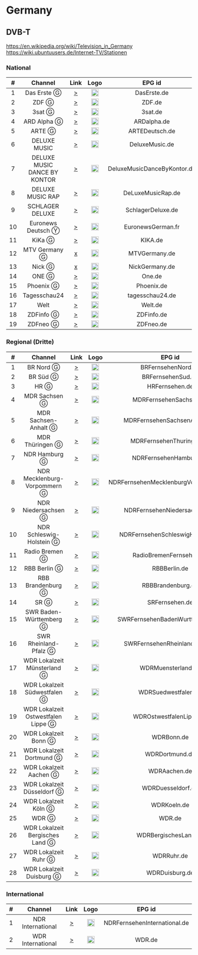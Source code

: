 <h1>Germany</h1>

<h2>DVB-T</h2>

https://en.wikipedia.org/wiki/Television_in_Germany
https://wiki.ubuntuusers.de/Internet-TV/Stationen
<h3>National</h3>

| #   | Channel          | Link  | Logo | EPG id |
|:---:|:----------------:|:-----:|:----:|:------:|
| 1   | Das Erste Ⓖ     | [>](https://daserste-live.ard-mcdn.de/daserste/live/hls/de/master.m3u8) | <img height="20" src="https://upload.wikimedia.org/wikipedia/commons/thumb/c/ca/Das_Erste_2014.svg/640px-Das_Erste_2014.svg.png"/> | DasErste.de |
| 2   | ZDF Ⓖ           | [>](http://zdf-hls-15.akamaized.net/hls/live/2016498/de/veryhigh/master.m3u8) | <img height="20" src="https://upload.wikimedia.org/wikipedia/commons/thumb/c/c1/ZDF_logo.svg/640px-ZDF_logo.svg.png"/> | ZDF.de |
| 3   | 3sat Ⓖ          | [>](https://zdf-hls-18.akamaized.net/hls/live/2016501/dach/veryhigh/master.m3u8) | <img height="20" src="https://upload.wikimedia.org/wikipedia/commons/thumb/8/81/3sat_2019.svg/640px-3sat_2019.svg.png"/> | 3sat.de |
| 4   | ARD Alpha Ⓖ     | [>](https://mcdn.br.de/br/fs/ard_alpha/hls/de/master.m3u8) | <img height="20" src="https://upload.wikimedia.org/wikipedia/commons/thumb/4/4b/ARD_alpha.svg/640px-ARD_alpha.svg.png"/> | ARDalpha.de |
| 5   | ARTE Ⓖ          | [>](https://artesimulcast.akamaized.net/hls/live/2030993/artelive_de/index.m3u8) | <img height="20" src="https://upload.wikimedia.org/wikipedia/commons/thumb/4/43/Arte_Logo_2017.svg/186px-Arte_Logo_2017.svg.png"/> | ARTEDeutsch.de |
| 6   | DELUXE MUSIC     | [>](https://sdn-global-live-streaming-packager-cache.3qsdn.com/13456/13456_264_live.m3u8) | <img height="20" src="https://i.imgur.com/E65GQN9.png"/> | DeluxeMusic.de |
| 7   | DELUXE MUSIC DANCE BY KONTOR | [>](https://sdn-global-live-streaming-packager-cache.3qsdn.com/64733/64733_264_live.m3u8) | <img height="20" src="https://upload.wikimedia.org/wikipedia/commons/thumb/c/c2/Deluxe_Dance_by_Kontor_Logo_2023.svg/666px-Deluxe_Dance_by_Kontor_Logo_2023.svg.png"/> | DeluxeMusicDanceByKontor.de |
| 8   | DELUXE MUSIC RAP | [>](https://sdn-global-live-streaming-packager-cache.3qsdn.com/65183/65183_264_live.m3u8) | <img height="20" src="https://upload.wikimedia.org/wikipedia/commons/thumb/0/07/Deluxe_Rap_Logo_2023.svg/666px-Deluxe_Rap_Logo_2023.svg.png"/> | DeLuxeMusicRap.de |
| 9   | SCHLAGER DELUXE  | [>](https://sdn-global-live-streaming-packager-cache.3qsdn.com/26658/26658_264_live.m3u8) | <img height="20" src="https://i.imgur.com/YPpgUOg.png"/> | SchlagerDeluxe.de |
| 10  | Euronews Deutsch Ⓨ | [>](https://www.youtube.com/euronewsde/live) | <img height="20" src="https://upload.wikimedia.org/wikipedia/commons/thumb/9/9c/Euronews_2022.svg/640px-Euronews_2022.svg.png"/> | EuronewsGerman.fr |
| 11  | KiKa Ⓖ          | [>](https://kikageohls.akamaized.net/hls/live/2022693/livetvkika_de/master.m3u8) | <img height="20" src="https://upload.wikimedia.org/wikipedia/commons/thumb/f/f5/Kika_2012.svg/640px-Kika_2012.svg.png"/> | KIKA.de |
| 12  | MTV Germany Ⓖ    | [x](https://0d26a00dfbb1.airspace-cdn.cbsivideo.com/mtvg18ef/master/master_5000.m3u8) | <img height="20" src="https://upload.wikimedia.org/wikipedia/commons/thumb/0/0d/MTV-2021.svg/640px-MTV-2021.svg.png"/> | MTVGermany.de |
| 13  | Nick Ⓖ          | [x](https://0d26a00dfbb1.airspace-cdn.cbsivideo.com/nick1999/master/nick1999.m3u8) | <img height="20" src="https://i.imgur.com/mhldfsB.png"/> | NickGermany.de |
| 14  | ONE Ⓖ           | [>](https://mcdn-one.ard.de/ardone/hls/master.m3u8) | <img height="20" src="https://upload.wikimedia.org/wikipedia/commons/thumb/3/3d/One_2022.svg/640px-One_2022.svg.png"/> | One.de |
| 15  | Phoenix Ⓖ       | [>](https://zdf-hls-19.akamaized.net/hls/live/2016502/de/veryhigh/master.m3u8) | <img height="20" src="https://upload.wikimedia.org/wikipedia/commons/thumb/4/43/Phoenix-logo-2018.svg/640px-Phoenix-logo-2018.svg.png"/> | Phoenix.de |
| 16  | Tagesschau24     | [>](https://tagesschau.akamaized.net/hls/live/2020115/tagesschau/tagesschau_1/master.m3u8) | <img height="20" src="https://upload.wikimedia.org/wikipedia/commons/thumb/2/24/Tagesschau24-2012.svg/640px-Tagesschau24-2012.svg.png"/> | tagesschau24.de |
| 17  | Welt             | [>](https://w-live2weltcms.akamaized.net/hls/live/2041019/Welt-LivePGM/index.m3u8) | <img height="20" src="https://upload.wikimedia.org/wikipedia/commons/thumb/3/3b/Welt_TV_Logo_2016.svg/640px-Welt_TV_Logo_2016.svg.png"/> | Welt.de |
| 18  | ZDFinfo Ⓖ       | [>](https://zdf-hls-17.akamaized.net/hls/live/2016500/de/veryhigh/master.m3u8) | <img height="20" src="https://upload.wikimedia.org/wikipedia/commons/thumb/3/34/ZDFinfo_2011.svg/640px-ZDFinfo_2011.svg.png"/> | ZDFinfo.de |
| 19  | ZDFneo Ⓖ        | [>](https://zdf-hls-16.akamaized.net/hls/live/2016499/de/veryhigh/master.m3u8) | <img height="20" src="https://upload.wikimedia.org/wikipedia/commons/thumb/8/8c/ZDFneo2017_Logo.svg/569px-ZDFneo2017_Logo.svg.png"/> | ZDFneo.de |

<h3>Regional (Dritte)</h3>

| #   | Channel                       | Link  | Logo | EPG id |
|:---:|:-----------------------------:|:-----:|:----:|:------:|
|  1  | BR Nord Ⓖ                    | [>](https://mcdn.br.de/br/fs/bfs_nord/hls/de/master.m3u8) | <img height="20" src="https://upload.wikimedia.org/wikipedia/commons/thumb/9/9b/Logo_BR_Fernsehen_2021.svg/768px-Logo_BR_Fernsehen_2021.svg.png"/> | BRFernsehenNord.de |
|  2  | BR Süd Ⓖ                     | [>](https://mcdn.br.de/br/fs/bfs_sued/hls/de/master.m3u8) | <img height="20" src="https://upload.wikimedia.org/wikipedia/commons/thumb/9/9b/Logo_BR_Fernsehen_2021.svg/768px-Logo_BR_Fernsehen_2021.svg.png"/> | BRFernsehenSud.de |
|  3  | HR Ⓖ                         | [>](https://hrhls.akamaized.net/hls/live/2024525/hrhls/master.m3u8) | <img height="20" src="https://upload.wikimedia.org/wikipedia/commons/thumb/e/ea/HR-Fernsehen_Logo_2023.svg/640px-HR-Fernsehen_Logo_2023.svg.png"/> | HRFernsehen.de |
|  4  | MDR Sachsen Ⓖ                | [>](https://mdrtvsnhls.akamaized.net/hls/live/2016928/mdrtvsn/master.m3u8) | <img height="20" src="https://upload.wikimedia.org/wikipedia/commons/thumb/6/61/MDR_Logo_2017.svg/640px-MDR_Logo_2017.svg.png"/> | MDRFernsehenSachsen.de |
|  5  | MDR Sachsen-Anhalt Ⓖ         | [>](https://mdrtvsahls.akamaized.net/hls/live/2016879/mdrtvsa/master.m3u8) | <img height="20" src="https://upload.wikimedia.org/wikipedia/commons/thumb/6/61/MDR_Logo_2017.svg/640px-MDR_Logo_2017.svg.png"/> | MDRFernsehenSachsenAnhalt.de |
|  6  | MDR Thüringen Ⓖ              | [>](https://mdrtvthhls.akamaized.net/hls/live/2016880/mdrtvth/master.m3u8) | <img height="20" src="https://upload.wikimedia.org/wikipedia/commons/thumb/6/61/MDR_Logo_2017.svg/640px-MDR_Logo_2017.svg.png"/> | MDRFernsehenThuringen.de |
|  7  | NDR Hamburg Ⓖ                | [>](https://mcdn.ndr.de/ndr/hls/ndr_fs/ndr_hh/master.m3u8) | <img height="20" src="https://upload.wikimedia.org/wikipedia/commons/thumb/e/e9/Logo_NDR_Fernsehen_2017.svg/578px-Logo_NDR_Fernsehen_2017.svg.png"/> | NDRFernsehenHamburg.de |
|  8  | NDR Mecklenburg-Vorpommern Ⓖ | [>](https://mcdn.ndr.de/ndr/hls/ndr_fs/ndr_mv/master.m3u8) | <img height="20" src="https://upload.wikimedia.org/wikipedia/commons/thumb/e/e9/Logo_NDR_Fernsehen_2017.svg/578px-Logo_NDR_Fernsehen_2017.svg.png"/> | NDRFernsehenMecklenburgVorpommern.de |
|  9  | NDR Niedersachsen Ⓖ          | [>](https://mcdn.ndr.de/ndr/hls/ndr_fs/ndr_nds/master.m3u8) | <img height="20" src="https://upload.wikimedia.org/wikipedia/commons/thumb/e/e9/Logo_NDR_Fernsehen_2017.svg/578px-Logo_NDR_Fernsehen_2017.svg.png"/> | NDRFernsehenNiedersachsen.de |
| 10  | NDR Schleswig-Holstein Ⓖ     | [>](https://mcdn.ndr.de/ndr/hls/ndr_fs/ndr_sh/master.m3u8) | <img height="20" src="https://upload.wikimedia.org/wikipedia/commons/thumb/e/e9/Logo_NDR_Fernsehen_2017.svg/578px-Logo_NDR_Fernsehen_2017.svg.png"/> | NDRFernsehenSchleswigHolstein.de |
| 11  | Radio Bremen Ⓖ               | [>](https://rbhlslive.akamaized.net/hls/live/2020435/rbfs/master.m3u8) | <img height="20" src="https://upload.wikimedia.org/wikipedia/commons/thumb/3/39/Logo_Radio_Bremen.svg/640px-Logo_Radio_Bremen.svg.png"/> | RadioBremenFernsehen.de |
| 12  | RBB Berlin Ⓖ                 | [>](https://rbb-hls-berlin.akamaized.net/hls/live/2017824/rbb_berlin/master.m3u8) | <img height="20" src="https://upload.wikimedia.org/wikipedia/commons/thumb/e/ec/Rbb_Fernsehen_Logo_2017.08.svg/640px-Rbb_Fernsehen_Logo_2017.08.svg.png"/> | RBBBerlin.de |
| 13  | RBB Brandenburg Ⓖ            | [>](https://rbb-hls-brandenburg.akamaized.net/hls/live/2017825/rbb_brandenburg/master.m3u8) | <img height="20" src="https://upload.wikimedia.org/wikipedia/commons/thumb/e/ec/Rbb_Fernsehen_Logo_2017.08.svg/640px-Rbb_Fernsehen_Logo_2017.08.svg.png"/> | RBBBrandenburg.de |
| 14  | SR Ⓖ                         | [>](https://srfs.akamaized.net/hls/live/689649/srfsgeo/index.m3u8) | <img height="20" src="https://upload.wikimedia.org/wikipedia/commons/thumb/9/9c/SR_Fernsehen_Logo_2023.svg/538px-SR_Fernsehen_Logo_2023.svg.png"/> | SRFernsehen.de |
| 15  | SWR Baden-Württemberg Ⓖ      | [>](https://swrbwd-hls.akamaized.net/hls/live/2018672/swrbwd/master.m3u8) | <img height="20" src="https://upload.wikimedia.org/wikipedia/commons/thumb/2/26/SWR_Logo_2023.svg/640px-SWR_Logo_2023.svg.png"/> | SWRFernsehenBadenWurttemberg.de |
| 16  | SWR Rheinland-Pfalz Ⓖ        | [>](https://swrrpd-hls.akamaized.net/hls/live/2018676/swrrpd/master.m3u8) | <img height="20" src="https://upload.wikimedia.org/wikipedia/commons/thumb/2/26/SWR_Logo_2023.svg/640px-SWR_Logo_2023.svg.png"/> | SWRFernsehenRheinlandPfalz.de |
| 17  | WDR Lokalzeit Münsterland Ⓖ  | [>](https://wdrlokalzeit.akamaized.net/hls/live/2018025/wdrlz_muensterland/index.m3u8) | <img height="20" src="https://upload.wikimedia.org/wikipedia/commons/thumb/b/b3/Wdr_fernsehen_logo_2016.svg/640px-Wdr_fernsehen_logo_2016.svg.png"/> | WDRMuensterland.de |
| 18  | WDR Lokalzeit Südwestfalen Ⓖ | [>](https://wdrlokalzeit.akamaized.net/hls/live/2018020/wdrlz_siegen/index.m3u8) | <img height="20" src="https://upload.wikimedia.org/wikipedia/commons/thumb/b/b3/Wdr_fernsehen_logo_2016.svg/640px-Wdr_fernsehen_logo_2016.svg.png"/> | WDRSuedwestfalen.de |
| 19  | WDR Lokalzeit Ostwestfalen Lippe Ⓖ | [>](https://wdrlokalzeit.akamaized.net/hls/live/2018026/wdrlz_bielefeld/index.m3u8) | <img height="20" src="https://upload.wikimedia.org/wikipedia/commons/thumb/b/b3/Wdr_fernsehen_logo_2016.svg/640px-Wdr_fernsehen_logo_2016.svg.png"/> | WDROstwestfalenLippe.de |
| 20  | WDR Lokalzeit Bonn Ⓖ               | [>](https://wdrlokalzeit.akamaized.net/hls/live/2018021/wdrlz_bonn/index.m3u8) | <img height="20" src="https://upload.wikimedia.org/wikipedia/commons/thumb/b/b3/Wdr_fernsehen_logo_2016.svg/640px-Wdr_fernsehen_logo_2016.svg.png"/> | WDRBonn.de |
| 21  | WDR Lokalzeit Dortmund Ⓖ           | [>](https://wdrlokalzeit.akamaized.net/hls/live/2018022/wdrlz_dortmund/index.m3u8) | <img height="20" src="https://upload.wikimedia.org/wikipedia/commons/thumb/b/b3/Wdr_fernsehen_logo_2016.svg/640px-Wdr_fernsehen_logo_2016.svg.png"/> | WDRDortmund.de |
| 22  | WDR Lokalzeit Aachen Ⓖ             | [>](https://wdrlokalzeit.akamaized.net/hls/live/2018019/wdrlz_aachen/index.m3u8) | <img height="20" src="https://upload.wikimedia.org/wikipedia/commons/thumb/b/b3/Wdr_fernsehen_logo_2016.svg/640px-Wdr_fernsehen_logo_2016.svg.png"/> | WDRAachen.de |
| 23  | WDR Lokalzeit Düsseldorf Ⓖ         | [>](https://wdrlokalzeit.akamaized.net/hls/live/2018023/wdrlz_duesseldorf/index.m3u8) | <img height="20" src="https://upload.wikimedia.org/wikipedia/commons/thumb/b/b3/Wdr_fernsehen_logo_2016.svg/640px-Wdr_fernsehen_logo_2016.svg.png"/> | WDRDuesseldorf.de |
| 24  | WDR Lokalzeit Köln Ⓖ               | [>](https://wdrlokalzeit.akamaized.net/hls/live/2023550/wdrlz_koeln/index.m3u8) | <img height="20" src="https://upload.wikimedia.org/wikipedia/commons/thumb/b/b3/Wdr_fernsehen_logo_2016.svg/640px-Wdr_fernsehen_logo_2016.svg.png"/> | WDRKoeln.de |
| 25  | WDR Ⓖ                              | [>](https://wdrfs247.akamaized.net/hls/live/681509/wdr_msl4_fs247/index.m3u8) | <img height="20" src="https://upload.wikimedia.org/wikipedia/commons/thumb/b/b3/Wdr_fernsehen_logo_2016.svg/640px-Wdr_fernsehen_logo_2016.svg.png"/> | WDR.de |
| 26  | WDR Lokalzeit Bergisches Land Ⓖ    | [>](https://wdrlokalzeit.akamaized.net/hls/live/2018028/wdrlz_wuppertal/index.m3u8) | <img height="20" src="https://upload.wikimedia.org/wikipedia/commons/thumb/b/b3/Wdr_fernsehen_logo_2016.svg/640px-Wdr_fernsehen_logo_2016.svg.png"/> | WDRBergischesLand.de |
| 27  | WDR Lokalzeit Ruhr Ⓖ               | [>](https://wdrlokalzeit.akamaized.net/hls/live/2018027/wdrlz_essen/index.m3u8) | <img height="20" src="https://upload.wikimedia.org/wikipedia/commons/thumb/b/b3/Wdr_fernsehen_logo_2016.svg/640px-Wdr_fernsehen_logo_2016.svg.png"/> | WDRRuhr.de |
| 28  | WDR Lokalzeit Duisburg Ⓖ           | [>](https://wdrlokalzeit.akamaized.net/hls/live/2018024/wdrlz_duisburg/index.m3u8) | <img height="20" src="https://upload.wikimedia.org/wikipedia/commons/thumb/b/b3/Wdr_fernsehen_logo_2016.svg/640px-Wdr_fernsehen_logo_2016.svg.png"/> | WDRDuisburg.de |

<h3>International</h3>

| #   | Channel           | Link  | Logo | EPG id |
|:---:|:-----------------:|:-----:|:----:|:------:|
|  1  | NDR International | [>](https://ndrint.akamaized.net/hls/live/2020766/ndr_int/index.m3u8) | <img height="20" src="https://upload.wikimedia.org/wikipedia/commons/thumb/e/e9/Logo_NDR_Fernsehen_2017.svg/578px-Logo_NDR_Fernsehen_2017.svg.png"/> | NDRFernsehenInternational.de |
|  2  | WDR International | [>](https://mcdn.wdr.de/wdr/wdrfs/de/master.m3u8) | <img height="20" src="https://upload.wikimedia.org/wikipedia/commons/thumb/b/b3/Wdr_fernsehen_logo_2016.svg/640px-Wdr_fernsehen_logo_2016.svg.png"/> | WDR.de |
